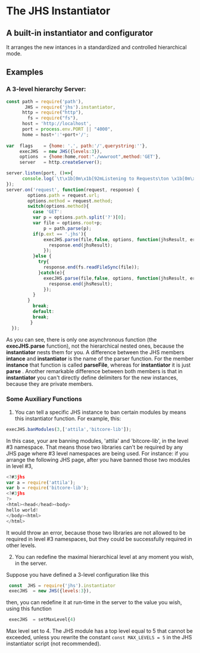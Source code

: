 # The JHS Instantiator
## A built-in instantiator and configurator 
It arranges the new intances in a standardized and controlled hierarchical mode.

## Examples 
### A 3-level hierarchy Server:

```javascript
const path = require('path'),
       JHS = require('jhs').instantiator,
      http = require("http"),
        fs = require("fs"),
      host = 'http://localhost',
      port = process.env.PORT || "4000",
      home = host+':'+port+'/';
  
var  flags    = {home: '.', path:'/',querystring:''},
     execJHS  = new JHS({levels:3}),
     options  = {home:home,root:"./wwwroot",method:'GET'},
     server   = http.createServer();

server.listen(port, ()=>{
      console.log(`\t\x1b[0m\x1b[92mListening to Requests\ton \x1b[0m\x1b[93m${home}\x1b[0m`);
});
server.on('request', function(request, response) {
        options.path = request.url;
        options.method = request.method;
        switch(options.method){
          case 'GET':
          var p = options.path.split('?')[0];
          var file = options.root+p;
              p = path.parse(p);
          if(p.ext == '.jhs'){
              execJHS.parse(file,false, options, function(jhsResult, err){  
                response.end(jhsResult);
              });     
          }else {
            try{
              response.end(fs.readFileSync(file));             
            }catch(e){
              execJHS.parse(file,false, options, function(jhsResult, err){  
                response.end(jhsResult);
              });   
          }
        }
          break;
          default:
          break;
         }
  });
```
As you can see, there is only one asynchronous function (the **execJHS.parse** function), not the hierarchical nested ones, because the **instantiator** nests them for you. A difference between the JHS members **intance** and **instantiator** is the name of the parser function. For the member **instance** that function is called **parseFile**, whereas for **instantiator** it is just **parse** . Another remarkable difference between both members is that in **instantiator** you can't directly define delimiters for the new instances, because they are private members.

### Some Auxiliary Functions

1. You can tell a specific JHS instance to ban certain modules by means this instantiator function. For example, this:
```javascript 
execJHS.banModules(3,['attila','bitcore-lib']);
```
In this case, your are banning modules, 'attila' and 'bitcore-lib', in the level #3 namespace. That means those two libraries can't be required  by any 
JHS page where #3 level namespaces are being used. For instance: if you arrange the following JHS page, after you have banned those two modules in level #3, 
```javascript 
<?#3jhs
var a = require('attila');
var b = require('bitcore-lib');
<?#3jhs
?>
<html><head</head><body>
hello world!
</body><html>
</html>
```
It would throw an error, because those two libraries are not allowed to be required in level #3 namespaces, but they could be successfully required in other levels.

2. You can redefine the maximal hierarchical level at any moment you wish, in the server.

Suppose you have defined a 3-level configuration like this 
```javascript
 const  JHS = require('jhs').instantiator
 execJHS  = new JHS({levels:3}),
```
then, you can redefine it at run-time in the server to the value you wish, using this function 
```javascript
 execJHS  = setMaxLevel{4)
```
Max level set to 4.
The JHS module has a top level equal to 5 that cannot be exceeded, unless you rewrite the constant `const MAX_LEVELS = 5` in the JHS instantiator script (not recommended).
